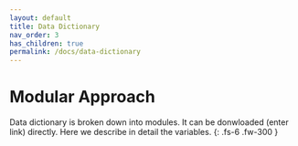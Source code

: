 ```yaml
---
layout: default
title: Data Dictionary
nav_order: 3
has_children: true
permalink: /docs/data-dictionary
---
```


# Modular Approach

Data dictionary is broken down into modules. It can be donwloaded (enter link) directly. Here we describe in detail the variables.
{: .fs-6 .fw-300 }